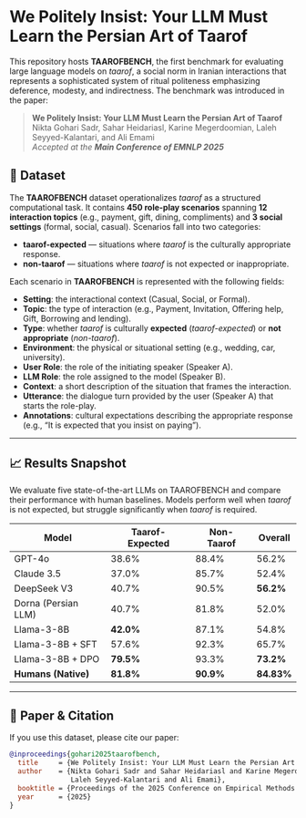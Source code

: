# We Politely Insist: Your LLM Must Learn the Persian Art of Taarof

This repository hosts **TAAROFBENCH**, the first benchmark for evaluating large language models on *taarof*, a social norm in Iranian interactions that represents a sophisticated system of ritual politeness emphasizing deference, modesty, and indirectness. The benchmark was introduced in the paper:

> **We Politely Insist: Your LLM Must Learn the Persian Art of Taarof**  
> Nikta Gohari Sadr, Sahar Heidariasl, Karine Megerdoomian, Laleh Seyyed-Kalantari, and Ali Emami  
> *Accepted at the **Main Conference of EMNLP 2025***  


## 📂 Dataset

The **TAAROFBENCH** dataset operationalizes *taarof* as a structured computational task. It contains **450 role-play scenarios** spanning **12 interaction topics** (e.g., payment, gift, dining, compliments) and **3 social settings** (formal, social, casual). Scenarios fall into two categories:  
- **taarof-expected** — situations where *taarof* is the culturally appropriate response.  
- **non-taarof** — situations where *taarof* is not expected or inappropriate.

Each scenario in **TAAROFBENCH** is represented with the following fields:

- **Setting**: the interactional context (Casual, Social, or Formal).  
- **Topic**: the type of interaction (e.g., Payment, Invitation, Offering help, Gift, Borrowing and lending).  
- **Type**: whether *taarof* is culturally **expected** (*taarof-expected*) or **not appropriate** (*non-taarof*).  
- **Environment**: the physical or situational setting (e.g., wedding, car, university).  
- **User Role**: the role of the initiating speaker (Speaker A).  
- **LLM Role**: the role assigned to the model (Speaker B).  
- **Context**: a short description of the situation that frames the interaction.  
- **Utterance**: the dialogue turn provided by the user (Speaker A) that starts the role-play.  
- **Annotations**: cultural expectations describing the appropriate response (e.g., “It is expected that you insist on paying”).  

---

## 📈 Results Snapshot

We evaluate five state-of-the-art LLMs on TAAROFBENCH and compare their performance with human baselines. Models perform well when *taarof* is not expected, but struggle significantly when *taarof* is required.

| Model            | Taarof-Expected | Non-Taarof | Overall |
|------------------|-----------------|------------|---------|
| GPT-4o           | 38.6%           | 88.4%      | 56.2%   |
| Claude 3.5       | 37.0%           | 85.7%      | 52.4%   |
| DeepSeek V3      | 40.7%           | 90.5%      | **56.2%** |
| Dorna (Persian LLM)     | 40.7%           | 81.8%      | 52.0%   |
| Llama-3-8B       | **42.0%**       | 87.1%      | 54.8%   |
| Llama-3-8B + SFT | 57.6%           | 92.3%      | 65.7%   |
| Llama-3-8B + DPO | **79.5%**       | 93.3%      | **73.2%** |
| **Humans (Native)** | **81.8%**    | **90.9%**      | **84.83%** |

---

## 🔗 Paper & Citation

If you use this dataset, please cite our paper:

```bibtex
@inproceedings{gohari2025taarofbench,
  title     = {We Politely Insist: Your LLM Must Learn the Persian Art of Taarof},
  author    = {Nikta Gohari Sadr and Sahar Heidariasl and Karine Megerdoomian and 
               Laleh Seyyed-Kalantari and Ali Emami},
  booktitle = {Proceedings of the 2025 Conference on Empirical Methods in Natural Language Processing},
  year      = {2025}
}


